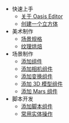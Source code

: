 * 快速上手
  * [关于 Oasis Editor](${book.editor}README.md)
  * [创建一个立方体](${book.editor}cube.md)
* 美术制作
  * [场景规格](${book.editor}art.md)
  * [纹理烘焙](${book.editor}bake.md)
* 场景制作
  * [添加组件](${book.editor}component.md)
  * [添加相机组件](${book.editor}camera.md)
  * [添加变换组件](${book.editor}transform.md)
  * [添加 3D 模型组件](${book.editor}model.md)
  * [添加 Mars 组件](${book.editor}mars.md)
* 脚本开发 
  * [添加脚本组件](${book.editor}script.md)
  * [常用实体操作](${book.editor}entity.md)